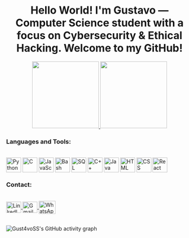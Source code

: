 <h1 align="center">Hello World! I'm Gustavo — Computer Science student with a focus on Cybersecurity & Ethical Hacking. Welcome to my GitHub!
</h1>

<div align="center">
  <a href="https://github.com/gustavo-security">
    <img height="180em" src="https://github-readme-stats.vercel.app/api?username=gustavo-security&show_icons=true&theme=dark&include_all_commits=true&count_private=true"/>
    <img height="180em" src="https://github-readme-stats.vercel.app/api/top-langs/?username=gustavo-security&layout=compact&langs_count=7&theme=dark"/>
  </a>
</div>

### Languages and Tools:

<div style="display: inline_block"><br>
  <img align="center" alt="Python" height="40" width="40" src="https://cdn.jsdelivr.net/gh/devicons/devicon/icons/python/python-original.svg">
  <img align="center" alt="C" height="40" width="40" src="https://cdn.jsdelivr.net/gh/devicons/devicon/icons/c/c-original.svg">
  <img align="center" alt="JavaScript" height="40" width="40" src="https://cdn.jsdelivr.net/gh/devicons/devicon/icons/javascript/javascript-original.svg">
  <img align="center" alt="Bash" height="40" width="40" src="https://cdn.jsdelivr.net/gh/devicons/devicon/icons/bash/bash-original.svg">
  <img align="center" alt="SQL" height="40" width="40" src="https://cdn.jsdelivr.net/gh/devicons/devicon/icons/mysql/mysql-original.svg">
  <img align="center" alt="C++" height="40" width="40" src="https://cdn.jsdelivr.net/gh/devicons/devicon/icons/cplusplus/cplusplus-original.svg">
  <img align="center" alt="Java" height="40" width="40" src="https://cdn.jsdelivr.net/gh/devicons/devicon/icons/java/java-original.svg">
  <img align="center" alt="HTML" height="40" width="40" src="https://cdn.jsdelivr.net/gh/devicons/devicon/icons/html5/html5-original.svg">
  <img align="center" alt="CSS" height="40" width="40" src="https://cdn.jsdelivr.net/gh/devicons/devicon/icons/css3/css3-original.svg">
  <img align="center" alt="React" height="40" width="40" src="https://cdn.jsdelivr.net/gh/devicons/devicon/icons/react/react-original.svg">
</div>


### Contact:

<div><br>
  <a <a href="https://www.linkedin.com/in/gust4voss" target="_blank">
    <img align="center" alt="LinkedIn" height="30" width="40" src="https://cdn.jsdelivr.net/gh/devicons/devicon/icons/linkedin/linkedin-original.svg">
  </a>
  <a href="mailto:salesgustavo003@gmail.com">
    <img align="center" alt="Gmail" height="30" width="40" src="https://cdn.jsdelivr.net/gh/devicons/devicon/icons/google/google-original.svg">
  </a>
  <a href="https://wa.me/5533998268519" target="_blank">
<img align="center" alt="WhatsApp" height="35" width="45" src="https://upload.wikimedia.org/wikipedia/commons/6/6b/WhatsApp.svg">  </a>
  <!-- Adicione mais ícones conforme necessário -->
</div>


<br/>

![Gust4voSS's GitHub activity graph](https://github-readme-activity-graph.vercel.app/graph?username=gustavo-security&theme=react-dark)

